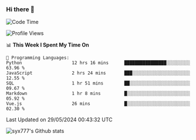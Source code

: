 ### Hi there 👋

<!--
**syx777/syx777** is a ✨ _special_ ✨ repository because its `README.md` (this file) appears on your GitHub profile.

Here are some ideas to get you started:

- 🔭 I’m currently working on ...
- 🌱 I’m currently learning ...
- 👯 I’m looking to collaborate on ...
- 🤔 I’m looking for help with ...
- 💬 Ask me about ...
- 📫 How to reach me: ...
- 😄 Pronouns: ...
- ⚡ Fun fact: ...
-->
<!--START_SECTION:waka-->
![Code Time](http://img.shields.io/badge/Code%20Time-106%20hrs%2031%20mins-blue)

![Profile Views](http://img.shields.io/badge/Profile%20Views-105-blue)

📊 **This Week I Spent My Time On** 

```text
💬 Programming Languages: 
Python                   12 hrs 16 mins      ████████████████░░░░░░░░░   63.96 % 
JavaScript               2 hrs 24 mins       ███░░░░░░░░░░░░░░░░░░░░░░   12.55 % 
SQL                      1 hr 51 mins        ██░░░░░░░░░░░░░░░░░░░░░░░   09.67 % 
Markdown                 1 hr 8 mins         █░░░░░░░░░░░░░░░░░░░░░░░░   05.92 % 
Vue.js                   26 mins             █░░░░░░░░░░░░░░░░░░░░░░░░   02.30 % 
```


 Last Updated on 29/05/2024 00:43:32 UTC
<!--END_SECTION:waka-->

![syx777's Github stats](https://github-readme-stats.vercel.app/api?username=syx777&show_icons=true&count_private=true&t=123456)
